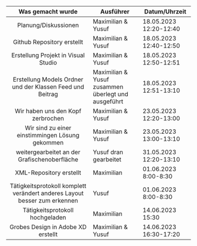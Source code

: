 |                             Was gemacht wurde                             | Ausführer                                           | Datum/Uhrzeit          |
| :-----------------------------------------------------------------------: | --------------------------------------------------- | ---------------------- |
|                           Planung/Diskussionen                            | Maximilian & Yusuf                                  | 18.05.2023 12:20-12:40 |
|                        Github Repository erstellt                         | Maximilian & Yusuf                                  | 18.05.2023 12:40-12:50 |
|                    Erstellung Projekt in Visual Studio                    | Maximilian & Yusuf                                  | 18.05.2023 12:50-12:51 |
|         Erstellung Models Ordner und der Klassen Feed und Beitrag         | Maximilian & Yusuf zusammen überlegt und ausgeführt | 18.05.2023 12:51-13:10 |
|                     Wir haben uns den Kopf zerbrochen                     | Maximilian & Yusuf                                  | 23.05.2023 12:20-13:00 |
|              Wir sind zu einer einstimmingen Lösung gekommen              | Maximilian & Yusuf                                  | 23.05.2023 13:00-13:10 |
|               weitergearbeitet an der Grafischenoberfläche                | Yusuf dran gearbeitet                               | 31.05.2023 12:20-13:10 |
|                          XML-Repository erstellt                          | Maximilian                                          | 01.06.2023 8:00-8:30   |
| Tätigkeitsprotokoll komplett verändert anderes Layout besser zum erkennen | Yusuf                                               | 01.06.2023 8:00-8:30   |
|                      Tätigkeitsprotokoll hochgeladen                      | Maximilian                                          | 14.06.2023 15:30       |
|                    Grobes Design in Adobe XD erstellt                     | Maximilian & Yusuf                                  | 14.06.2023 16:30-17:20 |
